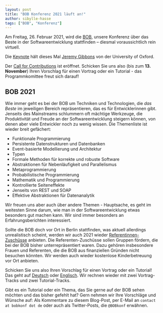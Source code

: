 ```yaml
---
layout: post
title: "BOB Konferenz 2021 läuft an!"
author: sibylle-hasse
tags: ["BOB", "Konferenz"]
---
```


Am Freitag, 26. Februar 2021, wird die
[BOB](http://bobkonf.de/2021/), unsere Konferenz über das Beste in der
Softwareentwicklung stattfinden – diesmal voraussichtlich rein virtuell.

Die [Keynote](http://bobkonf.de/2021/gibbons.html) hält dieses Mal [Jeremy Gibbons](http://www.cs.ox.ac.uk/people/jeremy.gibbons/) von der University of Oxford.

Der [Call for Contributions](http://bobkonf.de/2021/cfc.html) ist
eröffnet.  Schicken Sie uns also (bis zum **13. November**) 
Ihren Vorschlag für einen Vortrag oder ein Tutorial - das
Programmkomittee freut sich darauf!

<!-- more start -->

## BOB 2021

Wie immer geht es bei der BOB um Techniken und Technologien, die
*das Beste* im jeweiligen Bereich repräsentieren, das es für
Entwicklerinnen gibt.  Jenseits des Mainstreams schlummern oft mächtige
Werkzeuge, die Produktivität und Freude an der Softwareentwicklung
steigern können, von denen aber viele Entwickler noch zu wenig
wissen.  Die Themenliste ist wieder breit gefächert:

- Funktionale Programmierung
- Persistente Datenstrukturen und Datenbanken
- Event-basierte Modellierung und Architektur
- Typen
- Formale Methoden für korrekte und robuste Software
- Abstraktionen für Nebenläufigkeit und Parallelismus
- Metaprogrammierung
- Probabilistische Programmierung
- Mathematik und Programmierung
- Kontrollierte Seiteneffekte
- Jenseits von REST und SOAP
- Effektive Abstraktionen für Datenanalytik

Wir freuen uns aber auch über andere Themen - Hauptsache, es geht im
weitesten Sinne darum, wie man in der Softwareentwicklung etwas
besonders gut machen kann.
Wir sind immer besonders an Erfahrungsberichten interessiert.

Sollte die BOB doch vor Ort in Berlin stattfinden, was aktuell allerdings unrealistisch scheint, werden wir auch 2021 wieder
[Referentinnen-Zuschüsse](http://bobkonf.de/2019/de/speaker-grants.html)
anbieten. Die Referenten-Zuschüsse sollen Gruppen fördern, die bei der
BOB bisher unterrepräsentiert waren. Dazu gehören insbesondere Frauen
und Referenten, die die BOB aus finanziellen Gründen nicht besuchen
könnten. Wir werden auch wieder kostenlose Kinderbetreuung vor Ort
anbieten.

Schicken Sie uns also Ihren Vorschlag für einen Vortrag oder
ein Tutorial!  Das geht auf
[Deutsch](http://bobkonf.de/2020/de/cfc.html) oder
[Englisch](http://bobkonf.de/2020/en/cfc.html).  Wir rechnen wieder
mit zwei Vortrag-Tracks und zwei Tutorial-Tracks.

Gibt es ein Tutorial oder ein Thema, das Sie gerne auf der BOB
sehen möchten und das bisher gefehlt hat?  Gern nehmen wir Ihre
Vorschläge und Wünsche auf: Als Kommentare zu diesem Blog-Post, per
E-Mail an `contact at bobkonf dot de` oder auch als
Twitter-Posts, die `@BOBkonf` erwähnen.

<!-- more end -->
